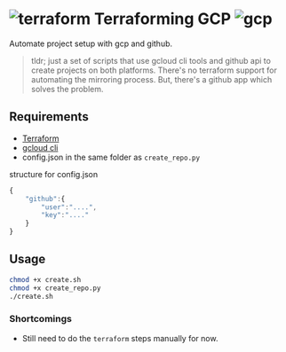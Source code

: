 # ![terraform](https://www.terraform.io/assets/images/mega-nav/logo-terraform-ff69eaae.svg) Terraforming GCP  ![gcp](https://avatars2.githubusercontent.com/u/2810941?s=85&v=4)

Automate project setup with gcp and github.
> tldr; just a set of scripts that use gcloud cli tools and github api to create projects on both platforms.
> There's no terraform support for automating the mirroring process. But, there's a github app which solves the problem.

## Requirements

- [Terraform](https://www.terraform.io/)
- [gcloud cli](https://cloud.google.com/sdk/gcloud/)
- config.json in the same folder as `create_repo.py`

structure for config.json

```js
{
    "github":{
        "user":"....",
        "key":"...."
    }
}
```

## Usage

```bash
chmod +x create.sh
chmod +x create_repo.py
./create.sh
```

### Shortcomings

- Still need to do the `terraform` steps manually for now.
